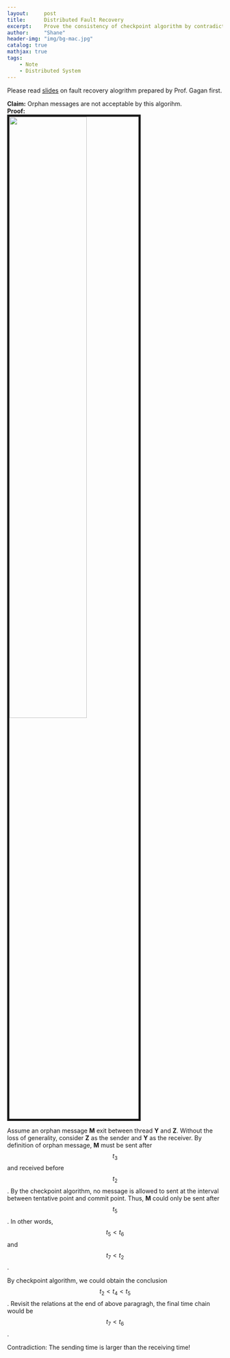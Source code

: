 ```yaml
---
layout:     post
title:      Distributed Fault Recovery
excerpt:    Prove the consistency of checkpoint algorithm by contradiction.
author:     "Shane"
header-img: "img/bg-mac.jpg"
catalog: true
mathjax: true
tags:
    - Note
    - Distributed System
---
```


Please read [slides](http://web.cse.ohio-state.edu/~agrawal.28/760/Slides/mar28.pdf) on fault recovery alogrithm prepared by Prof. Gagan first.

**Claim:** Orphan messages are not acceptable by this algorihm.<br>
**Proof:** <br>
<img width="60%" src="https://i.imgur.com/SkYA9dr.jpg" border="5"/>

Assume an orphan message **M** exit between thread **Y** and **Z**. Without the loss of generality, consider **Z** as the sender and **Y** as the receiver. By definition of orphan message, **M** must be sent after $$t_3$$ and received before $$t_2$$. By the checkpoint algorithm, no message is allowed to sent at the interval between tentative point and commit point. Thus, **M** could only be sent after $$t_5$$. In other words, $$t_5 < t_6$$ and $$t_7 < t_2$$ .

By checkpoint algorithm, we could obtain the conclusion $$t_2 < t_4 < t_5$$. Revisit the relations at the end of above paragragh, the final time chain would be $$t_7 < t_6$$.

Contradiction: The sending time is larger than the receiving time! 
